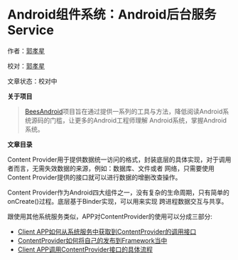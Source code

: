 # Android组件系统：Android后台服务Service

作者：[郭孝星](https://github.com/guoxiaoxing)

校对：[郭孝星](https://github.com/guoxiaoxing)

文章状态：校对中

**关于项目**

> [BeesAndroid](https://github.com/BeesAndroid/BeesAndroid)项目旨在通过提供一系列的工具与方法，降低阅读Android系统源码的门槛，让更多的Android工程师理解
Android系统，掌握Android系统。

**文章目录**

Content Provider用于提供数据统一访问的格式，封装底层的具体实现，对于调用者而言，无需失效数据的来源，例如：数据库、文件或者
网络，只需要使用Content Provider提供的接口就可以进行数据的增删改查操作。

Content Provider作为Android四大组件之一，没有复杂的生命周期，只有简单的onCreate()过程。底层基于Binder实现，可以用来实现
跨进程数据交互与共享。

跟使用其他系统服务类似，APP对ContentProvider的使用可以分成三部分:

+ [Client APP如何从系统服务中获取到ContentProvider的调用接口](https://github.com/wusp/BeesAndroid/blob/master/doc/%E5%8E%9F%E7%90%86%E7%AF%87/%E5%BA%94%E7%94%A8%E6%A1%86%E6%9E%B6%E5%B1%82/Android%E7%BB%84%E4%BB%B6%E7%B3%BB%E7%BB%9F/contentprovider/ContentProvider1.md)
+ [ContentProvider如何将自己的发布到Framework当中](https://github.com/wusp/BeesAndroid/blob/master/doc/%E5%8E%9F%E7%90%86%E7%AF%87/%E5%BA%94%E7%94%A8%E6%A1%86%E6%9E%B6%E5%B1%82/Android%E7%BB%84%E4%BB%B6%E7%B3%BB%E7%BB%9F/contentprovider/ContentProvider2.md)
+ [Client APP调用ContentProvider接口的具体流程](https://github.com/wusp/BeesAndroid/blob/master/doc/%E5%8E%9F%E7%90%86%E7%AF%87/%E5%BA%94%E7%94%A8%E6%A1%86%E6%9E%B6%E5%B1%82/Android%E7%BB%84%E4%BB%B6%E7%B3%BB%E7%BB%9F/contentprovider/ContentProvider3.md)

